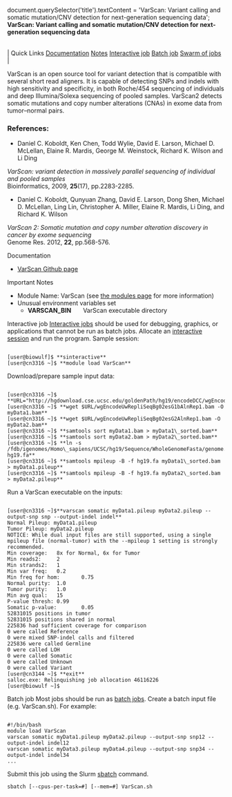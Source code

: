 

document.querySelector('title').textContent = 'VarScan: Variant calling and somatic mutation/CNV detection for next-generation sequencing data';
**VarScan: Variant calling and somatic mutation/CNV detection for next-generation sequencing data**


|  |
| --- |
| 
Quick Links
[Documentation](#doc)
[Notes](#notes)
[Interactive job](#int) 
[Batch job](#sbatch) 
[Swarm of jobs](#swarm) 
 |



VarScan is an open source tool for variant detection that is compatible with several short
read aligners. It is capable of detecting SNPs
and indels with high sensitivity and specificity, in both Roche/454
sequencing of individuals and deep Illumina/Solexa sequencing of
pooled samples. VarScan2 detects somatic mutations and copy number alterations (CNAs) in exome data from tumor–normal pairs.



### References:


* Daniel C. Koboldt, Ken Chen, Todd Wylie, David E. Larson, Michael D. McLellan,
Elaine R. Mardis, George M. Weinstock, Richard K. Wilson and Li Ding   

*VarScan: variant detection in massively parallel sequencing of
individual and pooled samples*  
 Bioinformatics, 2009, **25**(17), pp.2283-2285.
* Daniel C. Koboldt, Qunyuan Zhang, David E. Larson, Dong Shen,
Michael D. McLellan, Ling Lin, Christopher A. Miller, Elaine R. Mardis, Li Ding,
and Richard K. Wilson  

*VarScan 2: Somatic mutation and copy number
alteration discovery in cancer by exome sequencing*    
 Genome Res. 2012, **22**, pp.568-576.


Documentation
* [VarScan Github page](https://github.com/dkoboldt/varscan)


Important Notes
* Module Name: VarScan (see [the modules page](https://hpc.nih.gov/apps/modules.html) for more information)
* Unusual environment variables set
	+ **VARSCAN\_BIN**       VarScan executable directory



Interactive job
[Interactive jobs](/docs/userguide.html#int) should be used for debugging, graphics, or applications that cannot be run as batch jobs.
Allocate an [interactive session](/docs/userguide.html#int) and run the program. Sample session:



```

[user@biowulf]$ **sinteractive**
[user@cn3316 ~]$ **module load VarScan**

```

Download/prepare sample input data: 

```

[user@cn3316 ~]$ **URL="http://hgdownload.cse.ucsc.edu/goldenPath/hg19/encodeDCC/wgEncodeUwRepliSeq"**
[user@cn3316 ~]$ **wget $URL/wgEncodeUwRepliSeqBg02esG1bAlnRep1.bam -O myData1.bam**
[user@cn3316 ~]$ **wget $URL/wgEncodeUwRepliSeqBg02esG2AlnRep1.bam -O myData2.bam**
[user@cn3316 ~]$ **samtools sort myData1.bam > myData1\_sorted.bam** 
[user@cn3316 ~]$ **samtools sort myData2.bam > myData2\_sorted.bam** 
[user@cn3316 ~]$ **ln -s /fdb/igenomes/Homo\_sapiens/UCSC/hg19/Sequence/WholeGenomeFasta/genome.fa hg19.fa**
[user@cn3316 ~]$ **samtools mpileup -B -f hg19.fa myData1\_sorted.bam > myData1.pileup**
[user@cn3316 ~]$ **samtools mpileup -B -f hg19.fa myData2\_sorted.bam > myData2.pileup**

```

Run a VarScan executable on the inputs:

```

[user@cn3316 ~]$**varscan somatic myData1.pileup myData2.pileup --output-snp snp --output-indel indel**
Normal Pileup: myData1.pileup
Tumor Pileup: myData2.pileup
NOTICE: While dual input files are still supported, using a single mpileup file (normal-tumor) with the --mpileup 1 setting is strongly recommended.
Min coverage:   8x for Normal, 6x for Tumor
Min reads2:     2
Min strands2:   1
Min var freq:   0.2
Min freq for hom:       0.75
Normal purity:  1.0
Tumor purity:   1.0
Min avg qual:   15
P-value thresh: 0.99
Somatic p-value:        0.05
52831015 positions in tumor
52831015 positions shared in normal
225836 had sufficient coverage for comparison
0 were called Reference
0 were mixed SNP-indel calls and filtered
225836 were called Germline
0 were called LOH
0 were called Somatic
0 were called Unknown
0 were called Variant
[user@cn3144 ~]$ **exit**
salloc.exe: Relinquishing job allocation 46116226
[user@biowulf ~]$

```


Batch job
Most jobs should be run as [batch jobs](/docs/userguide.html#submit).
Create a batch input file (e.g. VarScan.sh). For example:



```

#!/bin/bash
module load VarScan
varscan somatic myData1.pileup myData2.pileup --output-snp snp12 --output-indel indel12
varscan somatic myData3.pileup myData4.pileup --output-snp snp34 --output-indel indel34
...

```

Submit this job using the Slurm [sbatch](/docs/userguide.html) command.



```
sbatch [--cpus-per-task=#] [--mem=#] VarScan.sh
```







